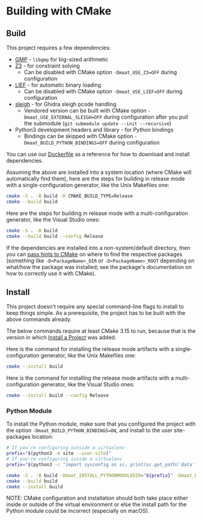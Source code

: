 # Building with CMake

## Build

This project requires a few dependencies:

* [GMP](https://gmplib.org/) - `libgmp` for big-sized arithmetic
* [Z3](https://github.com/Z3Prover/z3) - for constraint solving
  * Can be disabled with CMake option `-Dmaat_USE_Z3=OFF` during configuration
* [LIEF](https://github.com/lief-project/LIEF) - for automatic binary loading
  * Can be disabled with CMake option `-Dmaat_USE_LIEF=OFF` during configuration
* [sleigh](https://github.com/lifting-bits/sleigh) - for Ghidra sleigh pcode handling
  * Vendored version can be built with CMake option `-Dmaat_USE_EXTERNAL_SLEIGH=OFF` during configuration after you pull the submodule (`git submodule update --init --recursive`)
* Python3 development headers and library - for Python bindings
  * Bindings can be skipped with CMake option `-Dmaat_BUILD_PYTHON_BINDINGS=OFF` during configuration

You can use our [Dockerfile](Dockerfile) as a reference for how to download and install dependencies.

Assuming the above are installed into a system location (where CMake will automatically find them), here are the steps for building in release mode with a single-configuration generator, like the Unix Makefiles one:

```sh
cmake -S . -B build -D CMAKE_BUILD_TYPE=Release
cmake --build build
```

Here are the steps for building in release mode with a multi-configuration
generator, like the Visual Studio ones:

```sh
cmake -S . -B build
cmake --build build --config Release
```

If the dependencies are installed into a non-system/default directory, then you can [pass hints to CMake][1] on where to find the respective packages (something like `-D<PackageName>_DIR` or `-D<PackageName>_ROOT` depending on what/how the package was installed; see the package's documentation on how to correctly use it with CMake).

## Install

This project doesn't require any special command-line flags to install to keep
things simple. As a prerequisite, the project has to be built with the above
commands already.

The below commands require at least CMake 3.15 to run, because that is the
version in which [Install a Project][2] was added.

Here is the command for installing the release mode artifacts with a
single-configuration generator, like the Unix Makefiles one:

```sh
cmake --install build
```

Here is the command for installing the release mode artifacts with a
multi-configuration generator, like the Visual Studio ones:

```sh
cmake --install build --config Release
```

### Python Module

To install the Python module, make sure that you configured the project with the option `-Dmaat_BUILD_PYTHON_BINDINGS=ON`, and install to the user site-packages location:

```sh
# If you're configuring outside a virtualenv
prefix="$(python3 -m site --user-site)"
# If you're configuring inside a virtualenv
prefix="$(python3 -c "import sysconfig as sc; print(sc.get_path('data'))")"

cmake -S . -B build -Dmaat_INSTALL_PYTHONMODULEDIR="${prefix}" -Dmaat_BUILD_PYTHON_BINDINGS=ON
cmake --build build
cmake --install build
```

NOTE: CMake configuration and installation should both take place either inside or outside of the virtual environment or else the install path for the Python module could be incorrect (especially on macOS).

[1]: https://cmake.org/cmake/help/latest/command/find_package.html#config-mode-search-procedure
[2]: https://cmake.org/cmake/help/latest/manual/cmake.1.html#install-a-project
